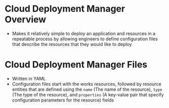# Cloud Deployment Manager Overview

* Makes it relatively simple to deploy an application and resources in a repeatable process by allowing engineers to define configuration files that describe the resources that they would like to deploy

# Cloud Deployment Manager Files

* Written in YAML
* Configuration files start with the works resources, followed by resource entities that are defined using the `name` (The name of the resource), `type` (The type of the resource), and `properties` (A key-value pair that specify configuration parameters for the resource) fields
